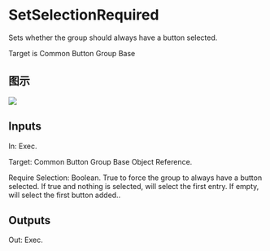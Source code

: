# SetSelectionRequired

Sets whether the group should always have a button selected.

Target is Common Button Group Base

## 图示

![]($-20221218-18103873.png)

## Inputs

In: Exec.

Target: Common Button Group Base Object Reference.

Require Selection: Boolean. True to force the group to always have a button selected. If true and nothing is selected, will select the first entry. If empty, will select the first button added..  

## Outputs

Out: Exec.


